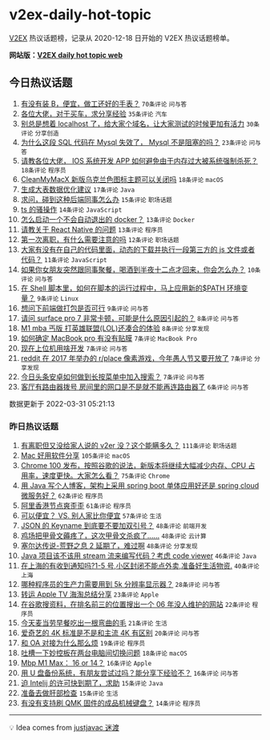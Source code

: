 # v2ex-daily-hot-topic

[V2EX](https://www.v2ex.com/) 热议话题榜，记录从 2020-12-18 日开始的 V2EX 热议话题榜单。

**网站版：[V2EX daily hot topic web](https://boojack.github.io/v2ex-daily-hot-topic-web/)**

## 今日热议话题

<!-- TODAY BEGIN -->

1. [有没有装 B，便宜，做工还好的手表？](https://www.v2ex.com/t/844000) `70条评论` `问与答`
1. [各位大佬，对于买车，求分享经验](https://www.v2ex.com/t/844041) `35条评论` `汽车`
1. [别总是想着 localhost 了，给大家个域名，让大家测试的时候更加有活力](https://www.v2ex.com/t/844029) `30条评论` `分享创造`
1. [为什么这段 SQL 代码在 Mysql 失效了， Mysql 不是阻塞的吗？](https://www.v2ex.com/t/844048) `23条评论` `问与答`
1. [请教各位大佬， IOS 系统开发 APP 如何避免由于内存过大被系统强制杀死？](https://www.v2ex.com/t/844054) `18条评论` `程序员`
1. [CleanMyMacX 新版乌克兰色图标主题可以关闭吗](https://www.v2ex.com/t/844061) `18条评论` `macOS`
1. [生成大表数据优化建议](https://www.v2ex.com/t/844031) `17条评论` `Java`
1. [求问，碰到这种后端同事怎么办](https://www.v2ex.com/t/844038) `15条评论` `职场话题`
1. [ts 的骚操作](https://www.v2ex.com/t/844056) `14条评论` `JavaScript`
1. [怎么启动一个不会自动退出的 docker？](https://www.v2ex.com/t/844037) `13条评论` `Docker`
1. [请教关于 React Native 的问题](https://www.v2ex.com/t/843995) `13条评论` `程序员`
1. [第一次离职，有什么需要注意的吗](https://www.v2ex.com/t/844046) `12条评论` `职场话题`
1. [大家有没有在自己的代码里面，动态的下载并执行一段第三方的 js 文件或者代码？](https://www.v2ex.com/t/844060) `11条评论` `JavaScript`
1. [如果你女朋友突然跟同事聚餐，喝酒到半夜十二点才回来，你会怎么办？](https://www.v2ex.com/t/844052) `10条评论` `问与答`
1. [在 Shell 脚本里，如何在脚本的运行过程中，马上应用新的$PATH 环境变量？](https://www.v2ex.com/t/844032) `9条评论` `Linux`
1. [想问下前端做打包是否可行](https://www.v2ex.com/t/844017) `9条评论` `问与答`
1. [请问 surface pro 7 非常卡顿，可能是什么原因引起的？](https://www.v2ex.com/t/844028) `8条评论` `问与答`
1. [M1 mba 丐版 打英雄联盟(LOL)还凑合的体验](https://www.v2ex.com/t/844008) `8条评论` `分享发现`
1. [如何确定 MacBook pro 有没有贴膜](https://www.v2ex.com/t/844072) `7条评论` `MacBook Pro`
1. [现在上位机用啥开发](https://www.v2ex.com/t/844035) `7条评论` `问与答`
1. [reddit 在 2017 年举办的 r/place 像素游戏，今年愚人节又要开放了](https://www.v2ex.com/t/844014) `7条评论` `分享发现`
1. [今日头条安卓如何做到长按菜单中加入搜索？](https://www.v2ex.com/t/843999) `7条评论` `问与答`
1. [客厅有路由器拨号 房间里的网口是不是就不能再连路由器了](https://www.v2ex.com/t/844066) `6条评论` `问与答`

数据更新于 2022-03-31 05:21:13

<!-- TODAY END -->

### 昨日热议话题

<!-- YESTERDAY BEGIN -->

1. [有离职但又没给家人说的 v2er 没？这个能瞒多久？](https://www.v2ex.com/t/843816) `111条评论` `职场话题`
1. [Mac 好用软件分享](https://www.v2ex.com/t/843789) `105条评论` `macOS`
1. [Chrome 100 发布，按照谷歌的说法，新版本将继续大幅减少内存、CPU 占用率，速度更快。大家怎么看？](https://www.v2ex.com/t/843813) `75条评论` `Chrome`
1. [用 Java 写个人博客，架构上采用 spring boot 单体应用好还是 spring cloud 微服务好？](https://www.v2ex.com/t/843796) `62条评论` `程序员`
1. [阿里香港节点爽歪歪](https://www.v2ex.com/t/843917) `61条评论` `程序员`
1. [可以便宜？ VS. 别人家比你便宜](https://www.v2ex.com/t/843811) `57条评论` `生活`
1. [JSON 的 Keyname 到底要不要加双引号？](https://www.v2ex.com/t/843806) `48条评论` `前端开发`
1. [鸡场把甲骨文薅疼了，这次甲骨文杀疯了……](https://www.v2ex.com/t/843814) `48条评论` `云计算`
1. [塞尔达传说-荒野之息 2 延期了，难过啊](https://www.v2ex.com/t/843773) `48条评论` `分享发现`
1. [Java 项目该不该用 stream 流来编写代码？考虑 code viewer](https://www.v2ex.com/t/843929) `46条评论` `Java`
1. [在上海的有收到通知吗?1-5 号,小区封闭不能点外卖,准备好生活物资.](https://www.v2ex.com/t/843938) `40条评论` `上海`
1. [哪种程序员的生产力需要用到 5k 分辨率显示器？](https://www.v2ex.com/t/843803) `28条评论` `问与答`
1. [转运 Apple TV 海淘总结分享](https://www.v2ex.com/t/843776) `23条评论` `Apple`
1. [在谷歌搜资料，在排名前三的位置搜出一个 06 年没人维护的网站](https://www.v2ex.com/t/843879) `22条评论` `程序员`
1. [今天麦当劳早餐吃出一根弯曲的毛](https://www.v2ex.com/t/843925) `21条评论` `生活`
1. [爱奇艺的 4K 标准是不是和主流 4K 有区别](https://www.v2ex.com/t/843818) `20条评论` `问与答`
1. [和 OA 对接为什么那么烦](https://www.v2ex.com/t/843780) `19条评论` `程序员`
1. [吐槽一下妙控板在两台电脑间切换问题](https://www.v2ex.com/t/843951) `18条评论` `macOS`
1. [Mbp M1 Max： 16 or 14？](https://www.v2ex.com/t/843859) `16条评论` `Apple`
1. [用 U 盘备份系统，有朋友尝试过吗？能分享下经验不？](https://www.v2ex.com/t/843774) `16条评论` `问与答`
1. [迫 Intelij 的许可快到期了，求助](https://www.v2ex.com/t/843921) `15条评论` `Java`
1. [准备去做肝部检查](https://www.v2ex.com/t/843868) `15条评论` `生活`
1. [有没有支持刷 QMK 固件的成品机械键盘？](https://www.v2ex.com/t/843909) `14条评论` `程序员`

<!-- YESTERDAY END -->

---

💡 Idea comes from [justjavac 迷渡](https://github.com/justjavac/)
